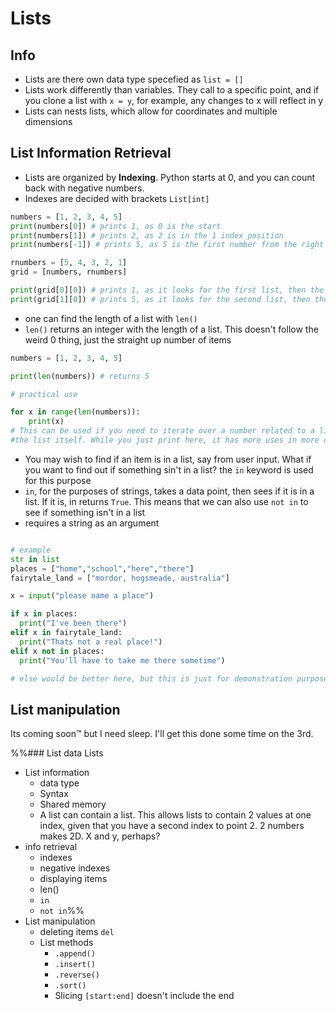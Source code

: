 
<!--Tags: #Lists #data_types #python #computer_science--> 

# Lists
## Info
- Lists are there own data type specefied as `list = []`
- Lists work differently than variables. They call to a specific point, and if you clone a list with `x = y`, for example, any changes to x will reflect in y
- Lists can nests lists, which allow for coordinates and multiple dimensions
<!-- time for 8 nested lists lol -->

## List Information Retrieval
- Lists are organized by **Indexing**. Python starts at 0, and you can count back with negative numbers.
- Indexes are decided with brackets `List[int]`
```python
numbers = [1, 2, 3, 4, 5]
print(numbers[0]) # prints 1, as 0 is the start
print(numbers[1]) # prints 2, as 2 is in the 1 index position
print(numbers[-1]) # prints 5, as 5 is the first number from the right

rnumbers = [5, 4, 3, 2, 1]
grid = [numbers, rnumbers]

print(grid[0][0]) # prints 1, as it looks for the first list, then the first number in that list
print(grid[1][0]) # prints 5, as it looks for the second list, then the first number in that list
```

- one can find the length of a list with `len()`
- `len()` returns an integer with the length of a list. This doesn't follow the weird 0 thing, just the straight up number of items
```python
numbers = [1, 2, 3, 4, 5]

print(len(numbers)) # returns 5

# practical use

for x in range(len(numbers)):
	print(x)
# This can be used if you need to iterate over a number related to a list and not 
#the list itself. While you just print here, it has more uses in more complex tasks

```
 - You may wish to find if an item is in a list, say from user input. What if you want to find out if something sin't in a list? the `in` keyword is used for this purpose
 - `in`, for the purposes of strings, takes a data point, then sees if it is in a list. If it is, in returns `True`. This means that we can also use `not in` to see if something isn't in a list
 - requires a string as an argument
  ```python

# example
str in list
places = ["home","school","here","there"]
fairytale_land = ["mordor, hogsmeade, australia"]

x = input("please name a place")

if x in places:
	print("I've been there")
elif x in fairytale_land:
	print("Thats not a real place!")
elif x not in places:
	print("You'll have to take me there sometime")

# else would be better here, but this is just for demonstration purposes


```
 ## List manipulation
 Its coming soon™ but I need sleep. I'll get this done some time on the 3rd.
 
 
 %%### List data
 Lists 
- List information
	- data type
	- Syntax
	- Shared memory
	- A list can contain a list. This allows lists to contain 2 values at one index, given that you have a second index to point 2. 2 numbers makes 2D. X and y, perhaps?
- info retrieval
	- indexes
	- negative indexes
	- displaying items 
	- len()
	- `in`
	- `not in`%%
- List manipulation
	- deleting items `del`
	- List methods
		- `.append()`
		- `.insert()`
		- `.reverse()`
		- `.sort()`
		- Slicing `[start:end]` doesn't include the end
